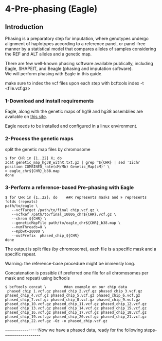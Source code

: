 # 4-Pre-phasing (Eagle)  
    
## Introduction     
  
Phasing is a preparatory step for imputation, where genotypes undergo alignment of haplotypes according to a reference panel, or panel-free manner by a statistical model that compares alleles of samples considering the REF and ALT alleles and a genetic map.   
  
There are few well-known phasing software available publically, including Eagle, SHAPEIT, and Beagle (phasing and imputation software).  
We will perform phasing with Eagle in this guide.   
    
make sure to index the vcf files upon each step with bcftools index -t \<file.vcf.gz\>  
  
### 1-Download and install requirements
  
Eagle, along with the genetic maps of hg19 and hg38 assemblies are available on <a href="https://alkesgroup.broadinstitute.org/Eagle/downloads/">this site</a>.  
  
Eagle needs to be installed and configured in a linux environment.  
  
### 2-Process the genetic maps  
  
split the genetic map files by chromosome  
   
    $ for CHR in {1..22} X; do  
    zcat genetic_map_hg38_withX.txt.gz | grep ^${CHR} | sed '1ichr position COMBINED_rate(cM/Mb) Genetic_Map(cM)' \  
    > eagle_chr${CHR}_b38.map  
    done  
  
### 3-Perform a reference-based Pre-phasing with Eagle  
   
    $ for CHR in {1..22}; do    ##R represents masks and F represents folds (repeats)  
    path/to/eagle \  
       --vcfTarget /path/to/final_chip.vcf.gz \  
       --vcfRef /path/to/final_1000G_chr${CHR}.vcf.gz \
       --chrom ${CHR} \  
       --geneticMapFile path/to/eagle_chr${CHR}_b38.map \  
       --numThreads=8 \  
       --Kpbwt=20000 \  
       --outPrefix  phased_chip_${CHR}  
    done  

The output is split files (by chromosome), each file is a specific mask and a specific repeat.  
  
Warning: the reference-base procedure might be immensly long.   
  
Concatenation is possible (if preferred one file for all chromosomes per mask and repeat) using bcftools    

    $ bcftools concat \        ##an example on our chip data  
     phased_chip_1.vcf.gz phased_chip_2.vcf.gz phased_chip_3.vcf.gz phased_chip_4.vcf.gz phased_chip_5.vcf.gz phased_chip_6.vcf.gz phased_chip_7.vcf.gz phased_chip_8.vcf.gz phased_chip_9.vcf.gz phased_chip_10.vcf.gz phased_chip_11.vcf.gz phased_chip_12.vcf.gz phased_chip_13.vcf.gz phased_chip_14.vcf.gz phased_chip_15.vcf.gz phased_chip_16.vcf.gz phased_chip_17.vcf.gz phased_chip_18.vcf.gz phased_chip_19.vcf.gz phased_chip_20.vcf.gz phased_chip_21.vcf.gz phased_chip_22.vcf.gz -Oz -o phased_chip.vcf.gz  
  

-----------------Now we have a phased data, ready for the following steps-------------------
